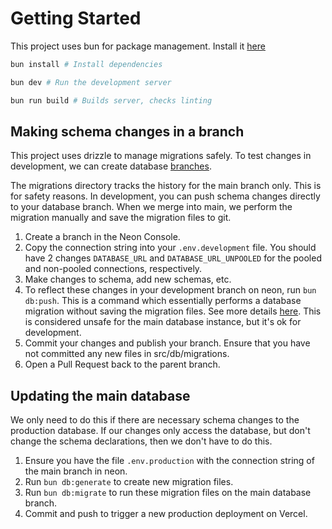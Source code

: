 # Getting Started

This project uses bun for package management. Install it [here](https://bun.sh/docs/installation)

```bash
bun install # Install dependencies

bun dev # Run the development server

bun run build # Builds server, checks linting
```

## Making schema changes in a branch

This project uses drizzle to manage migrations safely.
To test changes in development, we can create database [branches](https://neon.tech/docs/introduction/branching).

The migrations directory tracks the history for the main branch only. This is for safety reasons. In development, you can push schema changes directly to your database branch. When we merge into main, we perform the migration manually and save the migration files to git.

1. Create a branch in the Neon Console.
2. Copy the connection string into your `.env.development` file. You should have 2 changes `DATABASE_URL` and `DATABASE_URL_UNPOOLED` for the pooled and non-pooled connections, respectively.
3. Make changes to schema, add new schemas, etc.
4. To reflect these changes in your development branch on neon, run `bun db:push`. This is a command which essentially performs a database migration without saving the migration files. See more details [here](https://orm.drizzle.team/docs/drizzle-kit-push). This is considered unsafe for the main database instance, but it's ok for development.
5. Commit your changes and publish your branch. Ensure that you have not committed any new files in src/db/migrations.
6. Open a Pull Request back to the parent branch.

## Updating the main database

We only need to do this if there are necessary schema changes to the production database.
If our changes only access the database, but don't change the schema declarations, then we don't have to do this.

1. Ensure you have the file `.env.production` with the connection string of the main branch in neon.
2. Run `bun db:generate` to create new migration files.
3. Run `bun db:migrate` to run these migration files on the main database branch.
4. Commit and push to trigger a new production deployment on Vercel.
